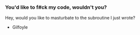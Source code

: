 ### You'd like to f#ck my code, wouldn't you?
Hey, would you like to masturbate to the subroutine I just wrote?

- Gilfoyle
